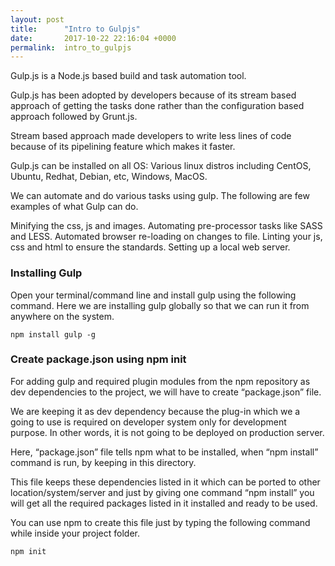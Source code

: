 ```yaml
---
layout: post
title:      "Intro to Gulpjs"
date:       2017-10-22 22:16:04 +0000
permalink:  intro_to_gulpjs
---
```



Gulp.js is a Node.js based build and task automation tool.

Gulp.js has been adopted by developers because of its stream based approach of getting the tasks done rather than the configuration based approach followed by Grunt.js.

Stream based approach made developers to write less lines of code because of its pipelining feature which makes it faster.

Gulp.js can be installed on all OS: Various linux distros including CentOS, Ubuntu, Redhat, Debian, etc, Windows, MacOS.

We can automate and do various tasks using gulp. The following are few examples of what Gulp can do.

Minifying the css, js and images.
Automating pre-processor tasks like SASS and LESS.
Automated browser re-loading on changes to file.
Linting your js, css and html to ensure the standards.
Setting up a local web server.



### Installing Gulp

Open your terminal/command line and install gulp using the following command. Here we are installing gulp globally so that we can run it from anywhere on the system.

```
npm install gulp -g
```

### Create package.json using npm init

For adding gulp and required plugin modules from the npm repository as dev dependencies to the project, we will have to create “package.json” file.

We are keeping it as dev dependency because the plug-in which we a going to use is required on developer system only for development purpose. In other words, it is not going to be deployed on production server.

Here, “package.json” file tells npm what to be installed, when “npm install” command is run, by keeping in this directory.

This file keeps these dependencies listed in it which can be ported to other location/system/server and just by giving one command “npm install” you will get all the required packages listed in it installed and ready to be used.

You can use npm to create this file just by typing the following command while inside your project folder.

`npm init`
